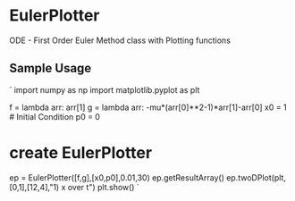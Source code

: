 # EulerPlotter
ODE - First Order Euler Method class with Plotting functions

## Sample Usage
`
import numpy as np
import matplotlib.pyplot as plt

f = lambda arr: arr[1]
g = lambda arr: -mu*(arr[0]**2-1)*arr[1]-arr[0]
x0 = 1 # Initial Condition
p0 = 0
# create EulerPlotter
ep = EulerPlotter([f,g],[x0,p0],0.01,30)
ep.getResultArray()
ep.twoDPlot(plt,[0,1],[12,4],"1) x over t")
plt.show()
`
